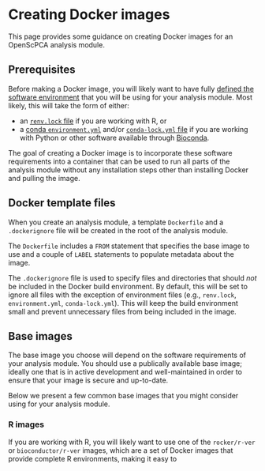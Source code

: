 # Creating Docker images

This page provides some guidance on creating Docker images for an OpenScPCA analysis module.

## Prerequisites

Before making a Docker image, you will likely want to have fully [defined the software environment](../../contributing-to-analyses/determining-requirements/determining-software-requirements.md) that you will be using for your analysis module.
Most likely, this will take the form of either:

- an [`renv.lock` file](../../contributing-to-analyses/determining-requirements/determining-software-requirements.md#determining-and-managing-software-dependencies-in-r) if you are working with R, or
- a [conda `environment.yml`](../../contributing-to-analyses/determining-requirements/determining-software-requirements.md#module-specific-conda-environments) and/or [`conda-lock.yml` file](../../contributing-to-analyses/determining-requirements/determining-software-requirements.md#freezing-dependencies-with-conda-lock) if you are working with Python or other software available through [Bioconda](https://bioconda.github.io).

The goal of creating a Docker image is to incorporate these software requirements into a container that can be used to run all parts of the analysis module without any installation steps other than installing Docker and pulling the image.

## Docker template files

When you create an analysis module, a template `Dockerfile` and a `.dockerignore` file will be created in the root of the analysis module.

The  `Dockerfile` includes a `FROM` statement that specifies the base image to use and a couple of `LABEL` statements to populate metadata about the image.

The `.dockerignore` file is used to specify files and directories that should *not* be included in the Docker build environment.
By default, this will be set to ignore all files with the exception of environment files (e.g., `renv.lock`, `environment.yml`, `conda-lock.yml`).
This will keep the build environment small and prevent unnecessary files from being included in the image.

## Base images

The base image you choose will depend on the software requirements of your analysis module.
You should use a publically available base image; ideally one that is in active development and well-maintained in order to ensure that your image is secure and up-to-date.

Below we present a few common base images that you might consider using for your analysis module.

### R images

If you are working with R, you will likely want to use one of the `rocker/r-ver` or `bioconductor/r-ver` images, which are a set of Docker images that provide complete R environments, making it easy to

